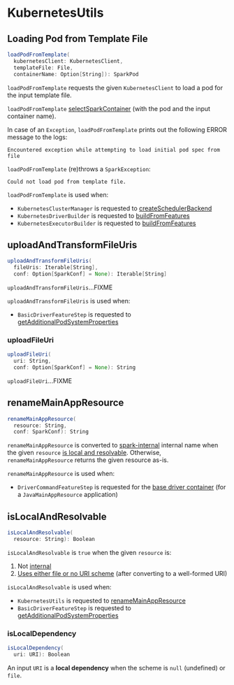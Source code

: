 # KubernetesUtils

## <span id="loadPodFromTemplate"> Loading Pod from Template File

```scala
loadPodFromTemplate(
  kubernetesClient: KubernetesClient,
  templateFile: File,
  containerName: Option[String]): SparkPod
```

`loadPodFromTemplate` requests the given `KubernetesClient` to load a pod for the input template file.

`loadPodFromTemplate` [selectSparkContainer](#selectSparkContainer) (with the pod and the input container name).

In case of an `Exception`, `loadPodFromTemplate` prints out the following ERROR message to the logs:

```text
Encountered exception while attempting to load initial pod spec from file
```

`loadPodFromTemplate` (re)throws a `SparkException`:

```text
Could not load pod from template file.
```

`loadPodFromTemplate` is used when:

* `KubernetesClusterManager` is requested to [createSchedulerBackend](KubernetesClusterManager.md#createSchedulerBackend)
* `KubernetesDriverBuilder` is requested to [buildFromFeatures](KubernetesDriverBuilder.md#buildFromFeatures)
* `KubernetesExecutorBuilder` is requested to [buildFromFeatures](KubernetesExecutorBuilder.md#buildFromFeatures)

## <span id="uploadAndTransformFileUris"> uploadAndTransformFileUris

```scala
uploadAndTransformFileUris(
  fileUris: Iterable[String],
  conf: Option[SparkConf] = None): Iterable[String]
```

`uploadAndTransformFileUris`...FIXME

`uploadAndTransformFileUris` is used when:

* `BasicDriverFeatureStep` is requested to [getAdditionalPodSystemProperties](BasicDriverFeatureStep.md#getAdditionalPodSystemProperties)

### <span id="uploadFileUri"> uploadFileUri

```scala
uploadFileUri(
  uri: String,
  conf: Option[SparkConf] = None): String
```

`uploadFileUri`...FIXME

## <span id="renameMainAppResource"> renameMainAppResource

```scala
renameMainAppResource(
  resource: String,
  conf: SparkConf): String
```

`renameMainAppResource` is converted to [spark-internal](overview.md#spark-internal) internal name when the given `resource` [is local and resolvable](#isLocalAndResolvable). Otherwise, `renameMainAppResource` returns the given resource as-is.

`renameMainAppResource` is used when:

* `DriverCommandFeatureStep` is requested for the [base driver container](DriverCommandFeatureStep.md#baseDriverContainer) (for a `JavaMainAppResource` application)

## <span id="isLocalAndResolvable"> isLocalAndResolvable

```scala
isLocalAndResolvable(
  resource: String): Boolean
```

`isLocalAndResolvable` is `true` when the given `resource` is:

1. Not [internal](overview.md#spark-internal)
1. [Uses either file or no URI scheme](#isLocalDependency) (after converting to a well-formed URI)

`isLocalAndResolvable` is used when:

* `KubernetesUtils` is requested to [renameMainAppResource](#renameMainAppResource)
* `BasicDriverFeatureStep` is requested to [getAdditionalPodSystemProperties](BasicDriverFeatureStep.md#getAdditionalPodSystemProperties)

### <span id="isLocalDependency"> isLocalDependency

```scala
isLocalDependency(
  uri: URI): Boolean
```

An input `URI` is a **local dependency** when the scheme is `null` (undefined) or `file`.
